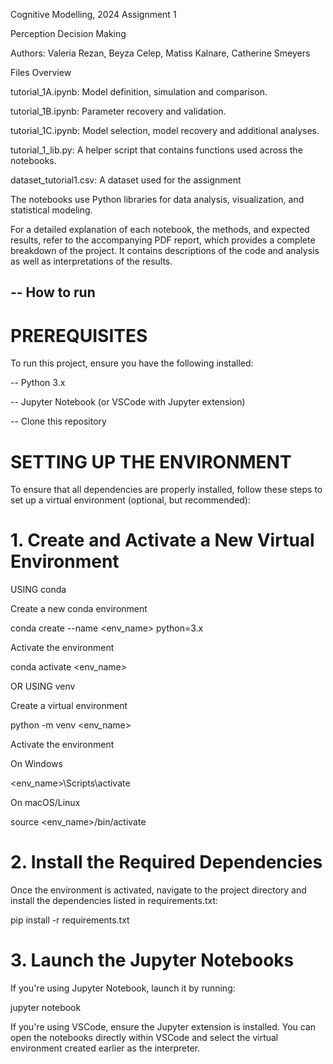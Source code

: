 Cognitive Modelling, 2024
Assignment 1

Perception Decision Making

Authors: Valeria Rezan, Beyza Celep, Matiss Kalnare, Catherine Smeyers

Files Overview

tutorial_1A.ipynb: Model definition, simulation and comparison.

tutorial_1B.ipynb: Parameter recovery and validation.

tutorial_1C.ipynb: Model selection, model recovery and additional analyses.

tutorial_1_lib.py: A helper script that contains functions used across the notebooks.

dataset_tutorial1.csv: A dataset used for the assignment

The notebooks use Python libraries for data analysis, visualization, and statistical modeling.

For a detailed explanation of each notebook, the methods, and expected results, refer to the accompanying PDF report, which provides a complete breakdown of the project. It contains descriptions of the code and analysis as well as interpretations of the results.

--
How to run
--

# PREREQUISITES
To run this project, ensure you have the following installed:

-- Python 3.x

-- Jupyter Notebook (or VSCode with Jupyter extension)

-- Clone this repository

# SETTING UP THE ENVIRONMENT

To ensure that all dependencies are properly installed, follow these steps to set up a virtual environment (optional, but recommended):

# 1. Create and Activate a New Virtual Environment

  USING conda
  
  Create a new conda environment
  
  conda create --name <env_name> python=3.x

   Activate the environment
   
  conda activate <env_name>

  OR USING venv
  
  Create a virtual environment
  
  python -m venv <env_name>

  Activate the environment
  
  On Windows
  
  <env_name>\Scripts\activate

  On macOS/Linux
  
  source <env_name>/bin/activate

# 2. Install the Required Dependencies

   Once the environment is activated, navigate to the project directory and install the dependencies listed in requirements.txt:

   pip install -r requirements.txt

# 3. Launch the Jupyter Notebooks

  If you're using Jupyter Notebook, launch it by running:

  jupyter notebook

If you're using VSCode, ensure the Jupyter extension is installed. You can open the notebooks directly within VSCode and select the virtual environment created earlier as the interpreter.
